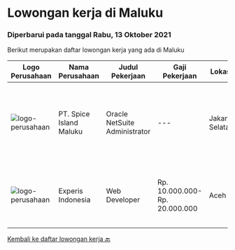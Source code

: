 
  # Lowongan kerja di Maluku

  ### Diperbarui pada tanggal Rabu, 13 Oktober 2021

  Berikut merupakan daftar lowongan kerja yang ada di Maluku

  |Logo Perusahaan | Nama Perusahaan | Judul Pekerjaan | Gaji Pekerjaan | Lokasi | Deskripsi | Tanggal diunggah | Pranala |
  | -------------- | --------------- | --------------- | --------- | --------- | -------------- | ------- | ----------- |
  |![logo-perusahaan](https://image-service-cdn.seek.com.au/ae749315d066dfdca09d144f833a6de1a94ea7fb/ee4dce1061f3f616224767ad58cb2fc751b8d2dc)|PT. Spice Island Maluku|Oracle NetSuite Administrator|---|Jakarta Selatan|Oracle NetSuite AdministratorDeskripsi PekerjaanPT. Spice Islands Maluku (PT. SIM), sebuah perusahaan perkebunan pisang abaka di Maluku membutuhkan...|Jumat, 08 Oktober 2021|https://www.jobstreet.co.id/id/job/oracle-netsuite-administrator-3642423?token=0~b4a6c3d8-8c4d-400e-8afb-f68dc10ac223&sectionRank=1&jobId=jobstreet-id-job-3642423|
|![logo-perusahaan](https://image-service-cdn.seek.com.au/314ed38ba58cf54b5555f434a5bf338661292eb7/ee4dce1061f3f616224767ad58cb2fc751b8d2dc)|Experis Indonesia|Web Developer|Rp. 10.000.000-Rp. 20.000.000|Aceh|On behalf of our client, we are looking for a Web Developer with these following details: Responsibilities: Website and software application...|Rabu, 06 Oktober 2021|https://www.jobstreet.co.id/id/job/web-developer-3649693?token=0~b4a6c3d8-8c4d-400e-8afb-f68dc10ac223&sectionRank=2&jobId=jobstreet-id-job-3649693|


  [Kembali ke daftar lowongan kerja 🔙](../README.md#daftar-lowongan-kerja)
  